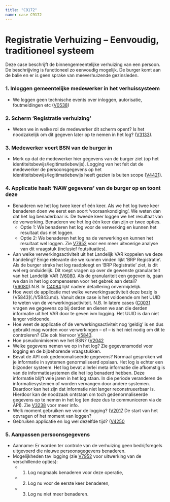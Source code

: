 ```yaml
---
title: "C9172"
name: case C9172
---
```


# Registratie Verhuizing – Eenvoudig, traditioneel systeem

Deze case beschrijft de binnengemeentelijke verhuizing van een persoon. De beschrijjving is functioneel zo eenvoudig mogelijk. De burger komt aan de balie en er is  geen sprake van meeverhuizende gezinsleden.

### 1. Inloggen gemeentelijke medewerker in het verhuissysteem
-	We loggen geen technische events over inloggen, autorisatie, foutmeldingen etc ([V0538](./V0538.md))
### 2. Scherm ‘Registratie verhuizing’
-	Weten we in welke rol de medewerker dit scherm opent? Is het noodzakelijk om dit gegeven later op te nemen in het log? ([V3133](./V3133.md)).
### 3. Medewerker voert BSN van de burger in
-	Merk op dat de medewerker hier gegevens van de burger ziet (op het identiteitsbewijs/legitimatiebewijs). Logging van het feit dat de medewerker de persoonsgegevens op het identiteitsbewijs/legitimatiebewijs heeft gezien is buiten scope ([V4421](./V4421.md)).
### 4. Applicatie haalt ‘NAW gegevens’ van de burger op en toont deze
-	Benaderen we het log twee keer of één keer.
Als we het log twee keer benaderen doen we eerst een soort ‘vooraankondiging’. We weten dan dat het log benaderbaar is. De tweede keer loggen we het resultaat van de verwerking. Benaderen we het log één keer dan zijn er twee opties. 
    - Optie 1: We benaderen het log voor de verwerking en kunnen het resultaat dus niet loggen. 
    - Optie 2: We benaderen het log na de verwerking en kunnen het resultaat wel loggen. Zie [V7952](./V7952.md) voor een meer uitvoerige analyse van dit vraagstuk (inclusief foutsituaties).
-	Aan welke verwerkingsactiviteit uit het Landelijk VAR koppelen we deze handeling?
Enige relevante die we kunnen vinden lijkt ‘BRP Registratie’. Als de burger straks het log raadpleegt en ‘BRP Registratie’ ziet, is dit wel erg onduidelijk. Dit roept vragen op over de gewenste granulariteit van het Landelijk VAR ([V6080](./V6080.md). Als de granulariteit een gegeven is, gaan we dan in het log compenseren voor het gebrek aan detail? ([V6080](./V6080.md)).N.B. In [C4084](./C4084) lijkt nadere detaillering onvermijdelijk.
-	Hoe weet de applicatie met welke verwerkingsactiviteit deze bezig is (V5843](./V5843.md). Vanuit deze case is het voldoende om het UUID te weten van de verwerkingsactiviteit. 
N.B. In latere cases ([C0031](./C0031.md) vragen we gegevens op bij derden en dienen we aan die derden informatie uit het VAR door te geven ivm logging. Het UUID is dan niet langer voldoende.
-	Hoe weet de applicatie of de verwerkingsactiviteit nog ‘geldig’ is en dus gebruikt mag worden voor verwerkingen – of – is het niet nodig om dit te controleren? (Zie ook hiervoor [V5843](./V5843.md).
-	Hoe pseudonimiseren we het BSN? ([V2042](./V2042.md)
-	Welke gegevens nemen we op in het log?
Zie gegevensmodel voor logging en de bijbehorende vraagstukken.
-	Bevat de API ook gedenomaliseerde gegevens? Normaal gesproken wil je informatie in systemen genormaliseerd opslaan. Het log is echter een bijzonder systeem. Het log bevat allerlei meta informatie die afkomstig is van de informatiesystemen die het log benaderd hebben. Deze informatie blijft vele jaren in het log staan. In die periode veranderen de informatiesystemen of worden vervangen door andere systemen. Daardoor kan het zijn dat informatie niet langer reconstrueerbaar is. Hierdoor kan de noodzaak ontstaan om toch gedenormaliseerde gegevens op te nemen in het log (en deze dus te communiceren via de API). Zie [V3238](./V3238) voor meer info.
-	Welk moment gebruiken we voor de logging? ([V2017](./V2017.md) De start van het opvragen of het moment van loggen?
-	Gebruiken applicatie en log wel dezelfde tijd? ([V4250](./V4250.md)

### 5. Aanpassen persoonsgegevens
-	Aanname: Er worden ter controle van de verhuizing geen bedrijfsregels uitgevoerd die nieuwe persoonsgegevens benaderen.
-	Mogelijkheden tav logging (zie [V7952](./V7952.md) voor uitwerking van de verschillende opties): 
    - 1. Log nogmaals benaderen voor deze operatie, 
    - 2. Log nu voor de eerste keer benaderen, 
    - 3. Log nu niet meer benaderen. 

